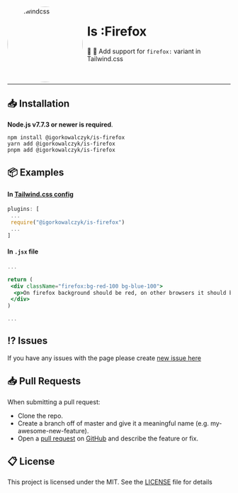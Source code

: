 <img width="170" height="170" align="left" style="float: left; margin: 0 10px 0 0; border-radius: 50%;" alt="Tailwindcss" src="https://raw.githubusercontent.com/IgorKowalczyk/is-firefox/main/src/images/logo.svg">

# Is :Firefox

🦊 🦊 Add support for `firefox:` variant in Tailwind.css 
<br><br><br>

---

## 📥 Installation

**Node.js v7.7.3 or newer is required**.

```
npm install @igorkowalczyk/is-firefox
yarn add @igorkowalczyk/is-firefox
pnpm add @igorkowalczyk/is-firefox
```

## 📦 Examples


#### In [Tailwind.css config](https://tailwindcss.com/docs/configuration)
```js
plugins: [
 ...
 require("@igorkowalczyk/is-firefox")
 ...
]

```
#### In `.jsx` file
```jsx
...

return (
 <div className="firefox:bg-red-100 bg-blue-100">
  <p>On firefox background should be red, on other browsers it should be blue</p>
 </div>
)

...
```

## ⁉️ Issues

If you have any issues with the page please create [new issue here](https://github.com/igorkowalczyk/is-firefox/issues)

## 📥 Pull Requests

When submitting a pull request:

- Clone the repo.
- Create a branch off of master and give it a meaningful name (e.g. my-awesome-new-feature).
- Open a [pull request](https://github.com/igorkowalczyk/is-firefox/pulls) on [GitHub](https://github.com) and describe the feature or fix.

## 📋 License

This project is licensed under the MIT. See the [LICENSE](https://github.com/igorkowalczyk/is-firefox/blob/master/license.md) file for details
